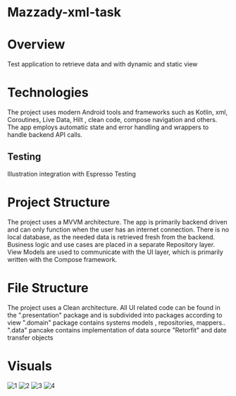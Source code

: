 # Mazzady-xml-task
# Overview

Test application to retrieve data and with dynamic and static view 

# Technologies

The project uses modern Android tools and frameworks such as Kotlin, xml, Coroutines, Live Data,
Hilt , clean code, compose navigation and others. The app employs automatic state and error handling
and wrappers to handle backend API calls.

## Testing

Illustration integration with Espresso Testing

# Project Structure

The project uses a MVVM architecture. The app is primarily backend driven and can only function when
the user has an internet connection. There is no local database, as the needed data is retrieved
fresh from the backend. Business logic and use cases are placed in a separate Repository layer.
View Models are used to communicate with the UI layer, which is primarily written with the Compose
framework.

# File Structure

The project uses a Clean architecture. All UI related code can be found in the ".presentation"
package and is subdivided into packages according to view
".domain" package contains systems models , repositories, mappers..
".data" pancake contains implementation of data source "Retorfit" and date transfer objects

# Visuals
![1](https://user-images.githubusercontent.com/74387512/229310753-9fbdf2ee-0055-4a7b-bea5-f64c0b25d347.png)
![2](https://user-images.githubusercontent.com/74387512/229310758-e2f7d514-13b1-4ff7-bc1e-419b0ba443f6.png)
![3](https://user-images.githubusercontent.com/74387512/229310763-548bdaa3-8265-4dcf-b24b-da721d361c9a.png)
![4](https://user-images.githubusercontent.com/74387512/229310769-56db93b9-e8f9-4f7e-a718-44a0f98093f9.png)

